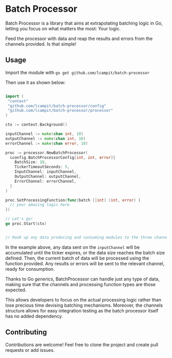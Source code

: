 # Batch Processor

Batch Processor is a library that aims at extrapolating batching logic in Go,
letting you focus on what matters the most: Your logic.

Feed the processor with data and reap the results and errors from the
channels provided. Is that simple!

## Usage

Import the module with
`go get github.com/lcampit/batch-processor`

Then use it as shown below:

```go

import (
 "context"
 "github.com/lcampit/batch-processor/config"
 "github.com/lcampit/batch-processor/processor"
)

ctx := context.Background()

inputChannel := make(chan int, 10)
outputChannel := make(chan int, 10)
errorChannel := make(chan error, 10)

proc := processor.NewBatchProcessor(
  &config.BatchProcessorConfig[int, int, error]{
    BatchSize: 10,
    TickerTimeoutSeconds: 5,
    InputChannel: inputChannel,
    OutputChannel: outputChannel,
    ErrorChannel: errorChannel,
  }
)

proc.SetProcessingFunction(func(batch []int) (int, error) {
  // your amazing logic here
})

// Let's go!
go proc.Start(ctx)


// Hook up any data producing and consuming modules to the three channels above
```

In the example above, any data sent on the `inputChannel` will be accumulated
until the ticker expires, or the data size reaches the batch size defined.
Then, the current batch of data will be processed using the function provided.
Any results or errors will be sent to the relevant channel, ready for consumption.

Thanks to Go _generics_, BatchProcessor can handle just any type of data,
making sure that the channels and processing function types are those expected.

This allows developers to focus on the actual processing logic rather than lose
precious time devising batching mechanisms. Moreover, the channels structure allows
for easy integration testing as the batch processor itself has no added dependency.

## Contributing

Contributions are welcome! Feel free to clone the project and create pull
requests or add issues.
